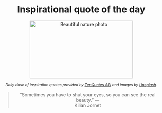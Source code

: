 
<div align="center">

# Inspirational quote of the day

<img src="./data/photo.jpeg" alt="Beautiful nature photo" width="320" height="180">

<sub><i>Daily dose of inspiration quotes provided by [ZenQuotes API](https://zenquotes.io/) and images by [Unsplash](https://unsplash.com/).</i></sub>


<blockquote>&ldquo;Sometimes you have to shut your eyes, so you can see the real beauty.&rdquo; &mdash; <footer>Kilian Jornet</footer></blockquote>

</div>
